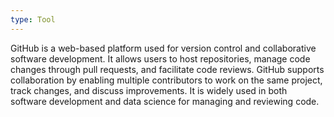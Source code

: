 ```yaml
---
type: Tool
---
```


GitHub is a web-based platform used for version control and collaborative software development. It allows users to host repositories, manage code changes through pull requests, and facilitate code reviews. GitHub supports collaboration by enabling multiple contributors to work on the same project, track changes, and discuss improvements. It is widely used in both software development and data science for managing and reviewing code.